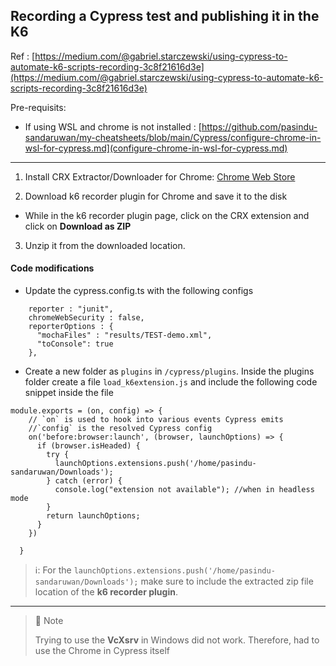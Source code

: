 ## Recording a Cypress test and publishing it in the K6 

Ref : [https://medium.com/@gabriel.starczewski/using-cypress-to-automate-k6-scripts-recording-3c8f21616d3e](https://medium.com/@gabriel.starczewski/using-cypress-to-automate-k6-scripts-recording-3c8f21616d3e)

Pre-requisits:
- If using WSL and chrome is not installed : [https://github.com/pasindu-sandaruwan/my-cheatsheets/blob/main/Cypress/configure-chrome-in-wsl-for-cypress.md](configure-chrome-in-wsl-for-cypress.md)

---

1. Install CRX Extractor/Downloader for Chrome:  [Chrome Web Store ](https://chromewebstore.google.com/)

2. Download k6 recorder plugin for Chrome and save it to the disk
- While in the k6 recorder plugin page, click on the CRX extension and click on **Download as ZIP**

3. Unzip it from the downloaded location.

#### Code modifications

- Update the cypress.config.ts with the following configs
```
    reporter : "junit",
    chromeWebSecurity : false,
    reporterOptions : {
      "mochaFiles" : "results/TEST-demo.xml",
      "toConsole": true
    },
```

- Create a new folder as `plugins` in `/cypress/plugins`. Inside the plugins folder create a file `load_k6extension.js` and include the following code snippet inside the file
```
module.exports = (on, config) => {
    // `on` is used to hook into various events Cypress emits
    //`config` is the resolved Cypress config
    on('before:browser:launch', (browser, launchOptions) => {
      if (browser.isHeaded) {
        try {
          launchOptions.extensions.push('/home/pasindu-sandaruwan/Downloads');
        } catch (error) {
          console.log("extension not available"); //when in headless mode
        }
        return launchOptions;
      }
    })
  
  }
```

> ℹ️:  For the `launchOptions.extensions.push('/home/pasindu-sandaruwan/Downloads');` make sure to include the extracted zip file location of the **k6 recorder plugin**.

---

> 📓 Note
> 
> Trying to use the **VcXsrv** in Windows did not work. Therefore, had to use the Chrome in Cypress itself
